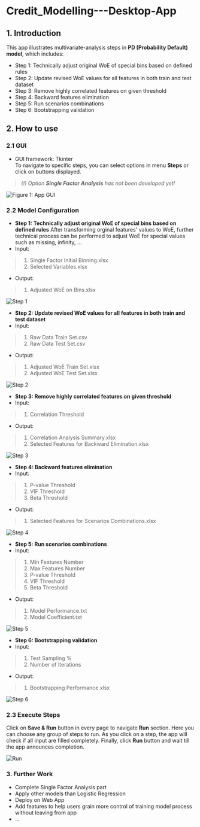 # Credit_Modelling---Desktop-App

## 1. Introduction ##
This app illustrates multivariate-analysis steps in **PD (Probability Default) model**, which includes:

* Step 1: Technically adjust original WoE of special bins based on defined rules
* Step 2: Update revised WoE values for all features in both train and test dataset
* Step 3: Remove highly correlated features on given threshold
* Step 4: Backward features elimination
* Step 5: Run scenarios combinations
* Step 6: Bootstrapping validation

## 2. How to use ##
### 2.1 GUI ###
* GUI framework: Tkinter <br/>
To navigate to specific steps, you can select options in menu **Steps** or click on buttons displayed.

>*(!) Option **Single Factor Analysis** has not been developed yet!*

![Figure 1: App GUI](./pic/gui.PNG)

### 2.2 Model Configuration ###
* **Step 1: Technically adjust original WoE of special bins based on defined rules**
After transforming orginal features' values to WoE, further technical process can be performed to adjust WoE for special values such as missing, infinity, ...
* Input:
> 1. Single Factor Initial Binning.xlsx
> 2. Selected Variables.xlsx

* Output: 
> 1. Adjusted WoE on Bins.xlsx

![Step 1](./pic/step1.PNG)

* **Step 2: Update revised WoE values for all features in both train and test dataset**
* Input:
> 1. Raw Data Train Set.csv
> 2. Raw Data Test Set.csv

* Output: 
> 1. Adjusted WoE Train Set.xlsx
> 2. Adjusted WoE Test Set.xlsx

![Step 2](./pic/step2.PNG)

* **Step 3: Remove highly correlated features on given threshold**
* Input:
> 1. Correlation Threshold

* Output: 
> 1. Correlation Analysis Summary.xlsx
> 2. Selected Features for Backward Elimination.xlsx

![Step 3](./pic/step3.PNG)

* **Step 4: Backward features elimination**
* Input:
> 1. P-value Threshold
> 2. VIF Threshold
> 3. Beta Threshold

* Output:
> 1. Selected Features for Scenarios Combinations.xlsx

![Step 4](./pic/step4.PNG)

* **Step 5: Run scenarios combinations**
* Input:
> 1. Min Features Number
> 2. Max Features Number
> 3. P-value Threshold
> 4. VIF Threshold
> 5. Beta Threshold

* Output: 
> 1. Model Performance.txt
> 2. Model Coefficient.txt

![Step 5](./pic/step5.PNG)

* **Step 6: Bootstrapping validation**
* Input:
> 1. Test Sampling %
> 2. Number of Iterations

* Output: 
> 1. Bootstrapping Performance.xlsx

![Step 6](./pic/step6.PNG)

### 2.3 Execute Steps ###
Click on **Save & Run** button in every page to navigate **Run** section.
Here you can choose any group of steps to run. As you click on a step, the app will check if all input are filled completely.
Finally, click **Run** button and wait till the app announces completion.

![Run](./pic/run.PNG)

### 3. Further Work ###
* Complete Single Factor Analysis part
* Apply other models than Logistic Regression
* Deploy on Web App
* Add features to help users grain more control of training model process without leaving from app
* ...